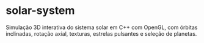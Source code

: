 # solar-system
Simulação 3D interativa do sistema solar em C++ com OpenGL, com órbitas inclinadas, rotação axial, texturas, estrelas pulsantes e seleção de planetas.
